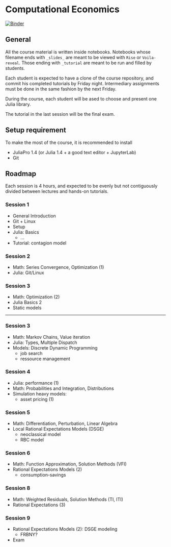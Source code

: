# Computational Economics

[![Binder](https://mybinder.org/badge_logo.svg)](https://mybinder.org/v2/gh/albop/eco309.git/master?urlpath=lab)

## General

All the course material is written inside notebooks. Notebooks whose filename ends with `_slides_` are meant to be viewed with `Rise` or `Voila-reveal`. Those ending with `_tutorial` are meant to be run and filled by students.

Each student is expected to have a clone of the course repository, and commit his completed tutorials by Friday night. Intermediary assignments must be done in the same fashion by the next Friday.

During the course, each student will be ased to choose and present one Julia library.

The tutorial in the last session will be the final exam.

## Setup requirement

To make the most of the course, it is recommended to install
- JuliaPro 1.4 (or Julia 1.4 + a good text editor + JupyterLab)
- Git

## Roadmap

Each session is 4 hours, and expected to be evenly but not contiguously divided between lectures and hands-on tutorials.

### Session 1

- General Introduction
- Git + Linux
- Setup
- Julia: Basics
    - ...
- Tutorial: contagion model

### Session 2

- Math: Series Convergence, Optimization (1)
- Julia: Git/Linux

### Session 3

- Math: Optimization (2)
- Julia Basics 2
- Static models

---

### Session 3

- Math: Markov Chains, Value iteration
- Julia: Types, Multiple Dispatch
- Models: Discrete Dynamic Programming
    - job search
    - ressource management

### Session 4

- Julia: performance (1)
- Math: Probabilities and Integration, Distributions
- Simulation heavy models:
    - asset pricing (1)

### Session 5

- Math: Differentiation, Perturbation, Linear Algebra
- Local Rational Expectations Models (DSGE)
    - neoclassical model
    - RBC model

### Session 6

- Math: Function Approximation, Solution Methods (VFI)
- Rational Expectations Models (2)
    - consumption-savings

### Session 8

- Math: Weighted Residuals, Solution Methods (TI, ITI)
- Rational Expectations (3)

### Session 9

- Rational Expectations Models (2): DSGE modeling
    - FRBNY?
- Exam
